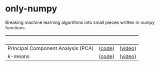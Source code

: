 # only-numpy
Breaking machine learning algorithms into small pieces written in numpy functions.

|&nbsp;|&nbsp;|&nbsp;|
| :--- | :---: | :---: |
| Principal Component Analysis (PCA) | ([code](https://github.com/mashaan14/only-numpy/blob/main/only_numpy_pca.ipynb)) | ([video](https://youtube.com/shorts/K4GjsVPy9KY?feature=share)) |
| $k$-means | ([code](https://github.com/mashaan14/only-numpy/blob/main/only_numpy_kmeans.ipynb)) | ([video](https://youtube.com/shorts/t7JJEy70YFA?feature=share)) |
